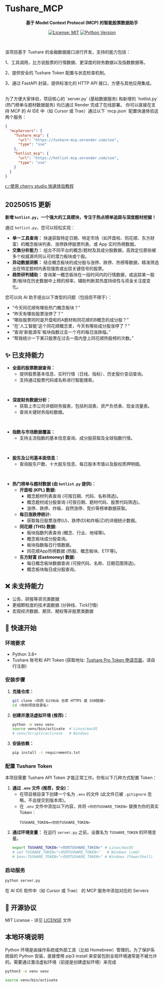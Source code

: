 # Tushare_MCP

<div align="center">

**基于 Model Context Protocol (MCP) 的智能股票数据助手**

[![License: MIT](https://img.shields.io/badge/License-MIT-yellow.svg)](https://opensource.org/licenses/MIT)
[![Python Version](https://img.shields.io/badge/python-3.8%2B-blue)](https://www.python.org/downloads/)

</div>

<br>

该项目基于 Tushare 的金融数据接口进行开发，支持的能力包括：

1、工具调用，比方说股票的行情数据、更深度的财务数据以及指数数据等。

2、提供安全的 Tushare Token 配置与状态检查机制。

3、通过 FastAPI 封装，提供标准化的 HTTP API 接口，方便与其他应用集成。

<br>
为了方便大家体验，项目核心的 `server.py` (基础数据服务) 和新增的 `hotlist.py` (热门榜单与题材数据服务) 均已通过 Render 完成了在线部署。
你可以直接在支持 MCP 的 AI IDE 中（如 Cursor 或 Trae）通过以下 `mcp.json` 配置快速体验这两个服务：

```json
{
  "mcpServers": {
    "Tushare_mcp": {
      "url": "https://tushare-mcp.onrender.com/sse",
      "type": "sse"
    },
    "hotlist_mcp": {
      "url": "https://hotlist-mcp.onrender.com/sse",
      "type": "sse"
    }
  }
}
```

[👉使用 cherry studio 快速体验教程](https://doc.weixin.qq.com/doc/w3_AbQAFgbhALUCN01st0nWWQfyyiN0f?scode=AJEAIQdfAAo9jULS9NAbQAFgbhALU)

## 20250515 更新
**新增 `hotlist.py`，一个强大的工具模块，专注于热点榜单追踪与深度题材挖掘！**

通过 `hotlist.py`，您可以轻松实现：

*   **单一工具查询：** 快速获取特定日期、特定市场（如开盘啦、同花顺、东方财富）的概念板块列表、涨停跌停股票列表、或 App 实时热榜数据。
*   **交集分析能力：** 组合不同平台的概念/题材及其成分股数据，高效定位那些被多个权威源共同认可的潜力板块或个股。
*   **异动数据洞察：** 结合概念板块的成分股与涨停、跌停、热榜等数据，精准筛选出在特定题材内表现强势或出现关键信号的股票。
*   **趋势研判辅助：** 查询某一概念板块在一段时间内的行情数据，或追踪某一股票/板块在历史数据中上榜的频率，辅助判断其热度持续性与资金关注度变化。

您可以向 AI 助手提出以下类型的问题（包括但不限于）：

*   “今天同花顺有哪些热门概念板块？”
*   “昨天有哪些股票涨停了？”
*   “哪些股票同时是开盘啦的A题材和同花顺的B概念的成分股？”
*   “在'人工智能'这个同花顺概念里，今天有哪些成分股涨停了？”
*   “查询'新能源车'板块指数过去一个月的每日涨跌幅。”
*   “帮我统计一下某只股票在过去一周内登上同花顺热股榜的次数。”

## ✨ 已支持能力
*   **全面的股票数据查询：**
    *   提供股票基本信息、实时行情（日线、指标）、历史股价变动查询。
    *   支持通过股票代码或名称进行智能搜索。

<br>

*   **深度财务数据分析：**
    *   获取上市公司详细财务报表，包括利润表、资产负债表、现金流量表。
    *   查询关键财务指标数据。

<br>

*   **指数与市场数据覆盖：**
    *   支持主流指数的基本信息查询、成分股获取及全球指数行情。

<br>

*   **股东及公司基本面信息：**
    *   查询股东户数、十大股东信息、每日股本市值以及股权质押明细。

<br>

*   **热门榜单与题材数据 (由 `hotlist.py` 提供)：**
    *   **开盘啦 (KPL) 数据:**
        *   概念题材列表查询 (可按日期、代码、名称筛选)。
        *   概念题材成分股查询 (可按日期、题材代码、股票代码筛选)。
        *   涨停、跌停、炸板、自然涨停、竞价等榜单数据获取。
    *   **每日涨跌停统计:**
        *   获取每日股票涨停(U)、跌停(D)和炸板(Z)的详细统计数据。
    *   **同花顺 (THS) 数据:**
        *   板块指数列表查询 (概念、行业、地域等)。
        *   概念板块成分股查询。
        *   板块指数每日行情数据。
        *   同花顺App热榜数据 (热股、概念板块、ETF等)。
    *   **东方财富 (Eastmoney) 数据:**
        *   每日概念板块数据查询 (可按代码、名称、日期范围筛选)。
        *   概念板块每日成分股查询。

## ❌ 未支持能力
* 公告、研报等资讯类数据
* 更细颗粒度的技术面数据 (分钟线、Tick行情)
* 宏观经济数据、期货、期权等非股票类数据

## 🚀 快速开始

### 环境要求

*   Python 3.8+
*   Tushare 账号和 API Token (获取地址: [Tushare Pro Token 申请页面](https://tushare.pro/user/token)，请自行注册)

### 安装步骤

1.  **克隆仓库：**
    ```bash
    git clone <你的 GitHub 仓库 HTTPS 或 SSH链接>
    cd <你的项目目录名>
    ```

2.  **创建并激活虚拟环境 (推荐)：**
    ```bash
    python -m venv venv
    source venv/bin/activate  # Linux/macOS
    # venv/Scripts/activate   # Windows
    ```

3.  **安装依赖：**
    ```bash
    pip install -r requirements.txt
    ```

### 配置 Tushare Token

本项目需要 Tushare API Token 才能正常工作。你有以下几种方式配置 Token：

1.  **通过 `.env` 文件 (推荐，安全)：**
    *   在项目根目录下创建一个名为 `.env` 的文件 (此文件已被 `.gitignore` 忽略，不会提交到版本库)。
    *   在 `.env` 文件中添加以下内容，并将 `<你的TUSHARE_TOKEN>` 替换为你的真实 Token：
        ```
        TUSHARE_TOKEN=<你的TUSHARE_TOKEN>
        ```
2.  **通过环境变量：**
    在运行 `server.py` 之前，设置名为 `TUSHARE_TOKEN` 的环境变量。
    ```bash
    export TUSHARE_TOKEN="<你的TUSHARE_TOKEN>" # Linux/macOS
    # set TUSHARE_TOKEN="<你的TUSHARE_TOKEN>"   # Windows (cmd)
    # $env:TUSHARE_TOKEN="<你的TUSHARE_TOKEN>" # Windows (PowerShell)
    ```

### 启动服务

```bash
python server.py
```
在 AI IDE 软件中（如 Cursor 或 Trae） 的 MCP 服务中添加对应的 Servers

## 📄 开源协议

MIT License - 详见 [LICENSE](LICENSE) 文件 

## 本地环境说明
Python 环境是由操作系统或外部工具（比如 Homebrew）管理的。为了保护系统级的 Python 安装，直接使用 pip3 install 来安装包到全局环境通常是不被允许的。需要通过激活虚拟环境（前提是创建虚拟环境）来完成

   ```bash
   python3 -m venv venv
   ```
   
   ```bash
   source venv/bin/activate
   ```
